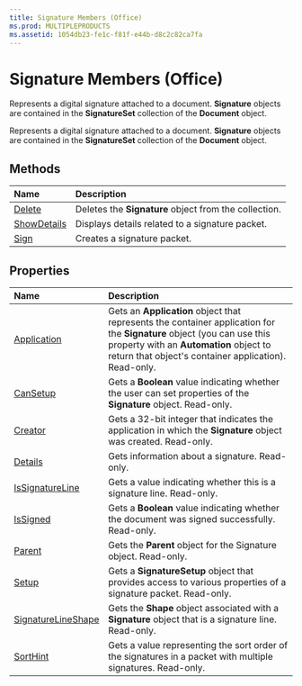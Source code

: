 ```yaml
---
title: Signature Members (Office)
ms.prod: MULTIPLEPRODUCTS
ms.assetid: 1054db23-fe1c-f81f-e44b-d8c2c82ca7fa
---
```



# Signature Members (Office)
Represents a digital signature attached to a document.  **Signature** objects are contained in the **SignatureSet** collection of the **Document** object.

Represents a digital signature attached to a document.  **Signature** objects are contained in the **SignatureSet** collection of the **Document** object.


## Methods



|**Name**|**Description**|
|:-----|:-----|
|[Delete](signature-delete-method-office.md)|Deletes the  **Signature** object from the collection.|
|[ShowDetails](signature-showdetails-method-office.md)|Displays details related to a signature packet.|
|[Sign](signature-sign-method-office.md)|Creates a signature packet.|

## Properties



|**Name**|**Description**|
|:-----|:-----|
|[Application](signature-application-property-office.md)|Gets an  **Application** object that represents the container application for the **Signature** object (you can use this property with an **Automation** object to return that object's container application). Read-only.|
|[CanSetup](signature-cansetup-property-office.md)|Gets a  **Boolean** value indicating whether the user can set properties of the **Signature** object. Read-only.|
|[Creator](signature-creator-property-office.md)|Gets a 32-bit integer that indicates the application in which the  **Signature** object was created. Read-only.|
|[Details](signature-details-property-office.md)|Gets information about a signature. Read-only.|
|[IsSignatureLine](signature-issignatureline-property-office.md)|Gets a value indicating whether this is a signature line. Read-only.|
|[IsSigned](signature-issigned-property-office.md)|Gets a  **Boolean** value indicating whether the document was signed successfully. Read-only.|
|[Parent](signature-parent-property-office.md)|Gets the  **Parent** object for the Signature object. Read-only.|
|[Setup](signature-setup-property-office.md)|Gets a  **SignatureSetup** object that provides access to various properties of a signature packet. Read-only.|
|[SignatureLineShape](signature-signaturelineshape-property-office.md)|Gets the  **Shape** object associated with a **Signature** object that is a signature line. Read-only.|
|[SortHint](signature-sorthint-property-office.md)|Gets a value representing the sort order of the signatures in a packet with multiple signatures. Read-only.|

